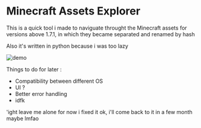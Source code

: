 # Minecraft Assets Explorer
This is a quick tool i made to naviguate throught the Minecraft assets for versions above 1.7.1, in which they became separated and renamed by hash

Also it's written in python because i was too lazy

![demo](https://user-images.githubusercontent.com/65229557/205896035-c373d481-408f-4018-a307-ac3aa008defe.png)

Things to do for later :
- Compatibility between different OS
- UI ?
- Better error handling
- idfk

'ight leave me alone for now i fixed it ok, i'll come back to it in a few month maybe lmfao
